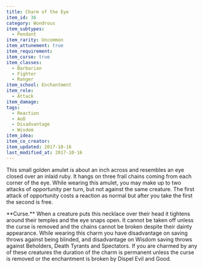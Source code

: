 ```yaml
---
title: Charm of the Eye
item_id: 36
category: Wondrous
item_subtypes:
  - Pendant
item_rarity: Uncommon
item_attunement: true
item_requirement:
item_curse: true
item_classes:
  - Barbarian
  - Fighter
  - Ranger
item_school: Enchantment
item_role:
  - Attack
item_damage:
tags:
  - Reaction
  - AoO
  - Disadvantage
  - Wisdom
item_idea:
item_co_creator:
item_updated: 2017-10-16
last_modified_at: 2017-10-16
---
```


This small golden amulet is about an inch across and resembles an eye closed over an inlaid ruby. It hangs on three frail chains coming from each corner of the eye. While wearing this amulet, you may make up to two attacks of opportunity per turn, but not against the same creature. The first attack of opportunity costs a reaction as normal but after you take the first the second is free.

<div id=curse>
**Curse.** When a creature puts this necklace over their head it tightens around their temples and the eye snaps open. It cannot be taken off unless the curse is removed and the chains cannot be broken despite their dainty appearance.
While wearing this charm you have disadvantage on saving throws against being blinded, and disadvantage on Wisdom saving throws against Beholders, Death Tyrants and Spectators. If you are charmed by any of these creatures the duration of the charm is permanent unless the curse is removed or the enchantment is broken by <magic-spell>Dispel Evil and Good</magic-spell>.
</div>
